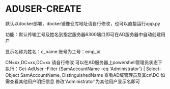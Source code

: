 # ADUSER-CREATE

默认以docker部署，docker镜像仓库地址请自行修改，也可以直接运行app.py

功能：默认传输工号及姓名到指定服务器6300端口即可在AD服务器中自动创建用户

显示名称为姓名：c_name 账号为工号：emp_id

CN=xx,DC=xx,DC=xx 请自行修改 可以在AD服务器上powershell管理员状态下执行：Get-AdUser -Filter {SamAccountName -eq 'Administrator'} | Select-Object SamAccountName, DistinguishedName 查看AD域管理员及其cn\DC  如需查看其他用户明细信息 修改'Administrator'为其他用户显示名即可
